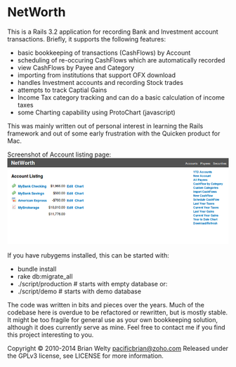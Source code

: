 NetWorth
========

This is a Rails 3.2 application for recording Bank and Investment account
transactions.  Briefly, it supports the following features:

- basic bookkeeping of transactions (CashFlows) by Account
- scheduling of re-occuring CashFlows which are automatically recorded
- view CashFlows by Payee and Category
- importing from institutions that support OFX download
- handles Investment accounts and recording Stock trades
- attempts to track Captial Gains
- Income Tax category tracking and can do a basic calculation of income taxes
- some Charting capability using ProtoChart (javascript)

This was mainly written out of personal interest in learning the Rails
framework and out of some early frustration with the Quicken product for Mac.

Screenshot of Account listing page:
![Networth Main](public/images/networth_main.png)

If you have rubygems installed, this can be started with:
*  bundle install
*  rake db:migrate\_all
*  ./script/production   # starts with empty database
or:
*  ./script/demo         # starts with demo database

The code was written in bits and pieces over the years. Much of the codebase
here is overdue to be refactored or rewritten, but is mostly stable.  It might
be too fragile for general use as your own bookkeeping solution, although it
does currently serve as mine.
Feel free to contact me if you find this project interesting to you.

Copyright © 2010-2014 Brian Welty <pacificbrian@zoho.com>
Released under the GPLv3 license, see LICENSE for more information.
